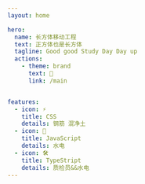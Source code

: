 ```yaml
---
layout: home

hero:
  name: 长方体移动工程
  text: 正方体也是长方体
  tagline: Good good Study Day Day up
  actions:
    - theme: brand
      text: 👀
      link: /main


features:
  - icon: ⚡️
    title: CSS
    details: 钢筋 混净土
  - icon: 🖖
    title: JavaScript
    details: 水电
  - icon: 🛠️
    title: TypeStript
    details: 质检员&&水电
---
```

